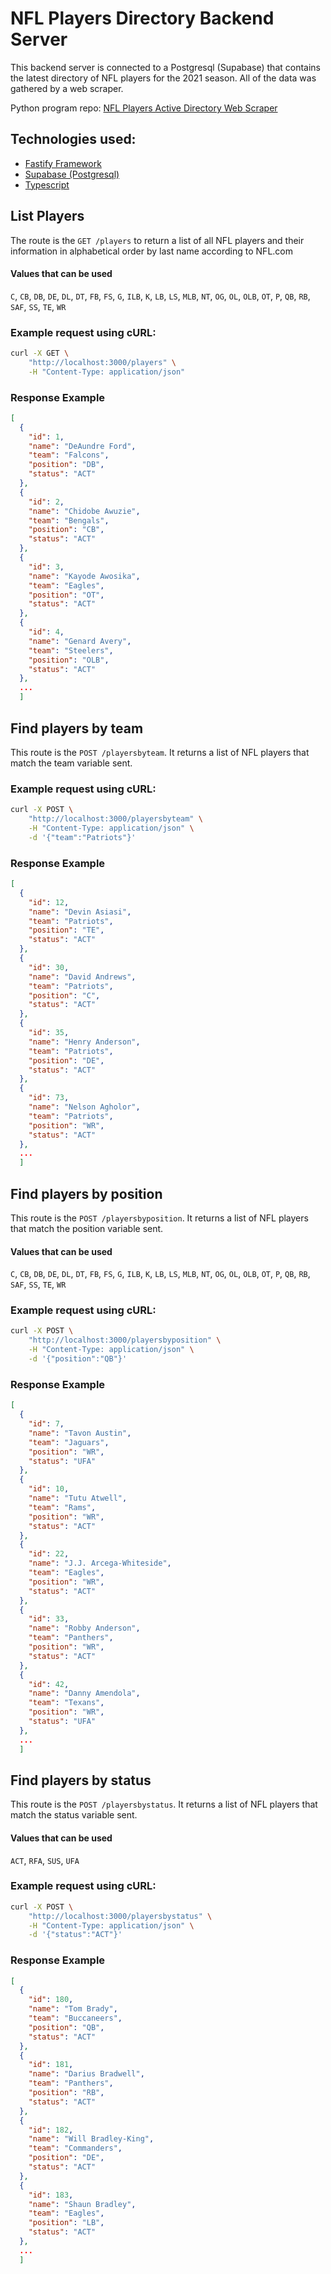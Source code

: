 # NFL Players Directory Backend Server

This backend server is connected to a Postgresql (Supabase) that contains the latest directory of NFL players for the 2021 season. All of the data was gathered by a web scraper.

Python program repo: [NFL Players Active Directory Web Scraper](https://github.com/edsonjaramillo/nfl-players-web-scraper)

## Technologies used:

- [Fastify Framework](https://www.fastify.io/)
- [Supabase (Postgresql)](https://supabase.com/)
- [Typescript](https://www.typescriptlang.org/)

## List Players

The route is the `GET /players` to return a list of all NFL players and their information in alphabetical order by last name according to NFL.com

#### Values that can be used

`C`, `CB`, `DB`, `DE`, `DL`, `DT`, `FB`, `FS`, `G`, `ILB`, `K`, `LB`, `LS`, `MLB`, `NT`, `OG`, `OL`, `OLB`, `OT`, `P`, `QB`, `RB`, `SAF`, `SS`, `TE`, `WR`

### Example request using cURL:

```bash
curl -X GET \
    "http://localhost:3000/players" \
    -H "Content-Type: application/json"
```

### Response Example

```json
[
  {
    "id": 1,
    "name": "DeAundre Ford",
    "team": "Falcons",
    "position": "DB",
    "status": "ACT"
  },
  {
    "id": 2,
    "name": "Chidobe Awuzie",
    "team": "Bengals",
    "position": "CB",
    "status": "ACT"
  },
  {
    "id": 3,
    "name": "Kayode Awosika",
    "team": "Eagles",
    "position": "OT",
    "status": "ACT"
  },
  {
    "id": 4,
    "name": "Genard Avery",
    "team": "Steelers",
    "position": "OLB",
    "status": "ACT"
  },
  ...
  ]
```

## Find players by team

This route is the `POST /playersbyteam`. It returns a list of NFL players that match the team variable sent.

### Example request using cURL:

```bash
curl -X POST \
    "http://localhost:3000/playersbyteam" \
    -H "Content-Type: application/json" \
    -d '{"team":"Patriots"}'
```

### Response Example

```json
[
  {
    "id": 12,
    "name": "Devin Asiasi",
    "team": "Patriots",
    "position": "TE",
    "status": "ACT"
  },
  {
    "id": 30,
    "name": "David Andrews",
    "team": "Patriots",
    "position": "C",
    "status": "ACT"
  },
  {
    "id": 35,
    "name": "Henry Anderson",
    "team": "Patriots",
    "position": "DE",
    "status": "ACT"
  },
  {
    "id": 73,
    "name": "Nelson Agholor",
    "team": "Patriots",
    "position": "WR",
    "status": "ACT"
  },
  ...
  ]
```

## Find players by position

This route is the `POST /playersbyposition`. It returns a list of NFL players that match the position variable sent.

#### Values that can be used

`C`, `CB`, `DB`, `DE`, `DL`, `DT`, `FB`, `FS`, `G`, `ILB`, `K`, `LB`, `LS`, `MLB`, `NT`, `OG`, `OL`, `OLB`, `OT`, `P`, `QB`, `RB`, `SAF`, `SS`, `TE`, `WR`

### Example request using cURL:

```bash
curl -X POST \
    "http://localhost:3000/playersbyposition" \
    -H "Content-Type: application/json" \
    -d '{"position":"QB"}'
```

### Response Example

```json
[
  {
    "id": 7,
    "name": "Tavon Austin",
    "team": "Jaguars",
    "position": "WR",
    "status": "UFA"
  },
  {
    "id": 10,
    "name": "Tutu Atwell",
    "team": "Rams",
    "position": "WR",
    "status": "ACT"
  },
  {
    "id": 22,
    "name": "J.J. Arcega-Whiteside",
    "team": "Eagles",
    "position": "WR",
    "status": "ACT"
  },
  {
    "id": 33,
    "name": "Robby Anderson",
    "team": "Panthers",
    "position": "WR",
    "status": "ACT"
  },
  {
    "id": 42,
    "name": "Danny Amendola",
    "team": "Texans",
    "position": "WR",
    "status": "UFA"
  },
  ...
  ]
```

## Find players by status

This route is the `POST /playersbystatus`. It returns a list of NFL players that match the status variable sent.

#### Values that can be used

`ACT`, `RFA`, `SUS`, `UFA`

### Example request using cURL:

```bash
curl -X POST \
    "http://localhost:3000/playersbystatus" \
    -H "Content-Type: application/json" \
    -d '{"status":"ACT"}'
```

### Response Example

```json
[
  {
    "id": 180,
    "name": "Tom Brady",
    "team": "Buccaneers",
    "position": "QB",
    "status": "ACT"
  },
  {
    "id": 181,
    "name": "Darius Bradwell",
    "team": "Panthers",
    "position": "RB",
    "status": "ACT"
  },
  {
    "id": 182,
    "name": "Will Bradley-King",
    "team": "Commanders",
    "position": "DE",
    "status": "ACT"
  },
  {
    "id": 183,
    "name": "Shaun Bradley",
    "team": "Eagles",
    "position": "LB",
    "status": "ACT"
  },
  ...
  ]
```
